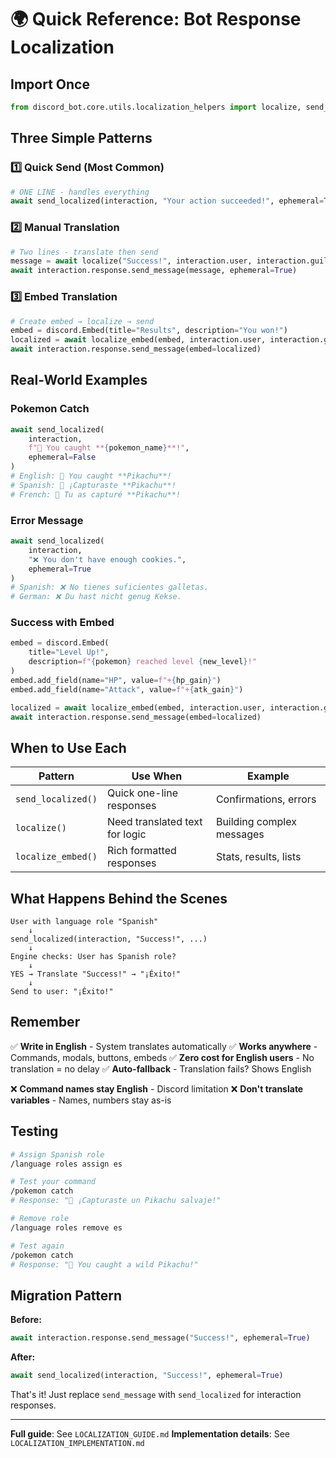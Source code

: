 # 🌍 Quick Reference: Bot Response Localization

## Import Once
```python
from discord_bot.core.utils.localization_helpers import localize, send_localized, localize_embed
```

## Three Simple Patterns

### 1️⃣ Quick Send (Most Common)
```python
# ONE LINE - handles everything
await send_localized(interaction, "Your action succeeded!", ephemeral=True)
```

### 2️⃣ Manual Translation
```python
# Two lines - translate then send
message = await localize("Success!", interaction.user, interaction.guild_id)
await interaction.response.send_message(message, ephemeral=True)
```

### 3️⃣ Embed Translation
```python
# Create embed → localize → send
embed = discord.Embed(title="Results", description="You won!")
localized = await localize_embed(embed, interaction.user, interaction.guild_id)
await interaction.response.send_message(embed=localized)
```

## Real-World Examples

### Pokemon Catch
```python
await send_localized(
    interaction,
    f"🎉 You caught **{pokemon_name}**!",
    ephemeral=False
)
# English: 🎉 You caught **Pikachu**!
# Spanish: 🎉 ¡Capturaste **Pikachu**!
# French: 🎉 Tu as capturé **Pikachu**!
```

### Error Message
```python
await send_localized(
    interaction,
    "❌ You don't have enough cookies.",
    ephemeral=True
)
# Spanish: ❌ No tienes suficientes galletas.
# German: ❌ Du hast nicht genug Kekse.
```

### Success with Embed
```python
embed = discord.Embed(
    title="Level Up!",
    description=f"{pokemon} reached level {new_level}!"
)
embed.add_field(name="HP", value=f"+{hp_gain}")
embed.add_field(name="Attack", value=f"+{atk_gain}")

localized = await localize_embed(embed, interaction.user, interaction.guild_id)
await interaction.response.send_message(embed=localized)
```

## When to Use Each

| Pattern | Use When | Example |
|---------|----------|---------|
| `send_localized()` | Quick one-line responses | Confirmations, errors |
| `localize()` | Need translated text for logic | Building complex messages |
| `localize_embed()` | Rich formatted responses | Stats, results, lists |

## What Happens Behind the Scenes

```
User with language role "Spanish"
    ↓
send_localized(interaction, "Success!", ...)
    ↓
Engine checks: User has Spanish role?
    ↓
YES → Translate "Success!" → "¡Éxito!"
    ↓
Send to user: "¡Éxito!"
```

## Remember

✅ **Write in English** - System translates automatically
✅ **Works anywhere** - Commands, modals, buttons, embeds
✅ **Zero cost for English users** - No translation = no delay
✅ **Auto-fallback** - Translation fails? Shows English

❌ **Command names stay English** - Discord limitation
❌ **Don't translate variables** - Names, numbers stay as-is

## Testing

```bash
# Assign Spanish role
/language roles assign es

# Test your command
/pokemon catch
# Response: "🎉 ¡Capturaste un Pikachu salvaje!"

# Remove role
/language roles remove es

# Test again
/pokemon catch
# Response: "🎉 You caught a wild Pikachu!"
```

## Migration Pattern

**Before:**
```python
await interaction.response.send_message("Success!", ephemeral=True)
```

**After:**
```python
await send_localized(interaction, "Success!", ephemeral=True)
```

That's it! Just replace `send_message` with `send_localized` for interaction responses.

---

**Full guide**: See `LOCALIZATION_GUIDE.md`
**Implementation details**: See `LOCALIZATION_IMPLEMENTATION.md`
